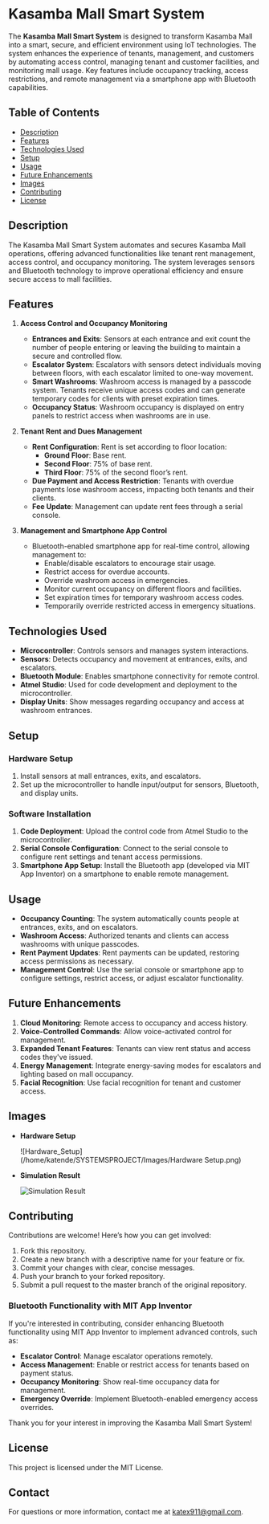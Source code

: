 # Kasamba Mall Smart System

The **Kasamba Mall Smart System** is designed to transform Kasamba Mall into a smart, secure, and efficient environment using IoT technologies. The system enhances the experience of tenants, management, and customers by automating access control, managing tenant and customer facilities, and monitoring mall usage. Key features include occupancy tracking, access restrictions, and remote management via a smartphone app with Bluetooth capabilities.

## Table of Contents

- [Description](#description)
- [Features](#features)
- [Technologies Used](#technologies-used)
- [Setup](#setup)
- [Usage](#usage)
- [Future Enhancements](#future-enhancements)
- [Images](#images)
- [Contributing](#contributing)
- [License](#license)

## Description

The Kasamba Mall Smart System automates and secures Kasamba Mall operations, offering advanced functionalities like tenant rent management, access control, and occupancy monitoring. The system leverages sensors and Bluetooth technology to improve operational efficiency and ensure secure access to mall facilities.

## Features

1. **Access Control and Occupancy Monitoring**

   - **Entrances and Exits**: Sensors at each entrance and exit count the number of people entering or leaving the building to maintain a secure and controlled flow.
   - **Escalator System**: Escalators with sensors detect individuals moving between floors, with each escalator limited to one-way movement.
   - **Smart Washrooms**: Washroom access is managed by a passcode system. Tenants receive unique access codes and can generate temporary codes for clients with preset expiration times.
   - **Occupancy Status**: Washroom occupancy is displayed on entry panels to restrict access when washrooms are in use.

2. **Tenant Rent and Dues Management**

   - **Rent Configuration**: Rent is set according to floor location:
     - **Ground Floor**: Base rent.
     - **Second Floor**: 75% of base rent.
     - **Third Floor**: 75% of the second floor’s rent.
   - **Due Payment and Access Restriction**: Tenants with overdue payments lose washroom access, impacting both tenants and their clients.
   - **Fee Update**: Management can update rent fees through a serial console.

3. **Management and Smartphone App Control**
   - Bluetooth-enabled smartphone app for real-time control, allowing management to:
     - Enable/disable escalators to encourage stair usage.
     - Restrict access for overdue accounts.
     - Override washroom access in emergencies.
     - Monitor current occupancy on different floors and facilities.
     - Set expiration times for temporary washroom access codes.
     - Temporarily override restricted access in emergency situations.

## Technologies Used

- **Microcontroller**: Controls sensors and manages system interactions.
- **Sensors**: Detects occupancy and movement at entrances, exits, and escalators.
- **Bluetooth Module**: Enables smartphone connectivity for remote control.
- **Atmel Studio**: Used for code development and deployment to the microcontroller.
- **Display Units**: Show messages regarding occupancy and access at washroom entrances.

## Setup

### Hardware Setup

1. Install sensors at mall entrances, exits, and escalators.
2. Set up the microcontroller to handle input/output for sensors, Bluetooth, and display units.

### Software Installation

1. **Code Deployment**: Upload the control code from Atmel Studio to the microcontroller.
2. **Serial Console Configuration**: Connect to the serial console to configure rent settings and tenant access permissions.
3. **Smartphone App Setup**: Install the Bluetooth app (developed via MIT App Inventor) on a smartphone to enable remote management.

## Usage

- **Occupancy Counting**: The system automatically counts people at entrances, exits, and on escalators.
- **Washroom Access**: Authorized tenants and clients can access washrooms with unique passcodes.
- **Rent Payment Updates**: Rent payments can be updated, restoring access permissions as necessary.
- **Management Control**: Use the serial console or smartphone app to configure settings, restrict access, or adjust escalator functionality.

## Future Enhancements

1. **Cloud Monitoring**: Remote access to occupancy and access history.
2. **Voice-Controlled Commands**: Allow voice-activated control for management.
3. **Expanded Tenant Features**: Tenants can view rent status and access codes they've issued.
4. **Energy Management**: Integrate energy-saving modes for escalators and lighting based on mall occupancy.
5. **Facial Recognition**: Use facial recognition for tenant and customer access.

## Images

- **Hardware Setup**

  ![Hardware_Setup](/home/katende/SYSTEMSPROJECT/Images/Hardware Setup.png)

- **Simulation Result**

  ![Simulation Result](/home/katende/SYSTEMSPROJECT/Images/Simulation_Result.png)

## Contributing

Contributions are welcome! Here’s how you can get involved:

1. Fork this repository.
2. Create a new branch with a descriptive name for your feature or fix.
3. Commit your changes with clear, concise messages.
4. Push your branch to your forked repository.
5. Submit a pull request to the master branch of the original repository.

### Bluetooth Functionality with MIT App Inventor

If you're interested in contributing, consider enhancing Bluetooth functionality using MIT App Inventor to implement advanced controls, such as:

- **Escalator Control**: Manage escalator operations remotely.
- **Access Management**: Enable or restrict access for tenants based on payment status.
- **Occupancy Monitoring**: Show real-time occupancy data for management.
- **Emergency Override**: Implement Bluetooth-enabled emergency access overrides.

Thank you for your interest in improving the Kasamba Mall Smart System!

## License

This project is licensed under the MIT License.

## Contact

For questions or more information, contact me at [katex911@gmail.com](mailto:katex911@gmail.com).
